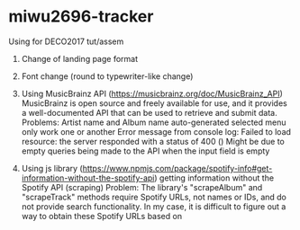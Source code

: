 # miwu2696-tracker
Using for DECO2017 tut/assem

1. Change of landing page format

2. Font change (round to typewriter-like change)

3. Using MusicBrainz API (https://musicbrainz.org/doc/MusicBrainz_API) 
MusicBrainz is open source and freely available for use, and it provides a well-documented API that can be used to retrieve and submit data. 
Problems: Artist name and Album name auto-generated selected menu only work one or another
Error message from console log: Failed to load resource: the server responded with a status of 400 () 
Might be due to empty queries being made to the API when the input field is empty

4. Using js library (https://www.npmjs.com/package/spotify-info#get-information-without-the-spotify-api) getting information without the Spotify API (scraping)
Problem: The library's "scrapeAlbum" and "scrapeTrack" methods require Spotify URLs, not names or IDs, and do not provide search functionality.
In my case, it is difficult to figure out a way to obtain these Spotify URLs based on 